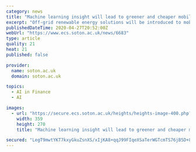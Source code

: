 ```yaml
---
category: news
title: "Machine learning insight will lead to greener and cheaper mobile phone towers"
excerpt: "Off-grid renewable energy solutions will be introduced to mobile telecom towers in developing countries through a new collaboration involving researchers at the University of Southampton. London-based Global Tower Solutions will work with machine learning experts in Electronics and Computer Science on the new project funded by the national SPRINT business support programme."
publishedDateTime: 2020-04-27T20:52:00Z
webUrl: "https://www.ecs.soton.ac.uk/news/6683"
type: article
quality: 21
heat: 21
published: false

provider:
  name: soton.ac.uk
  domain: soton.ac.uk

topics:
  - AI in Finance
  - AI

images:
  - url: "https://secure.ecs.soton.ac.uk/heights/heights-image-400.php?imgid=news_6683_img&anchor=CM"
    width: 359
    height: 270
    title: "Machine learning insight will lead to greener and cheaper mobile phone towers"

secured: "LegT9mwtYKT7kxyGkuZsnXS/xIjKA8+qqJ99FIqeXSaTerWGTcmTS76jB5D+8FCin48ikTq1p60dvXPh3b9slw28VVtrfYKBu076br3lrbsO/PUuqT2sM+pHQMadjWxDV044Hs6NvPuj0o4IV5sRQhQyKA3nXT9vDdow2IP77t47uht+KEsp/iMj8ARrn9gpHa8m6LvoTSaHeOYZqwLfrG5rtNedGbqDkli7aL8tt+CkPKh4J/IW5ZEo8Lw9Z+Q10MlmDp3VktFS3CL2AvQ3Wzq128wVjWK1ivYxejmW0L17d2sDxny5SCB6kbz+XVMT;EYOBKissQXYezjSP4nVNDQ=="
---
```


